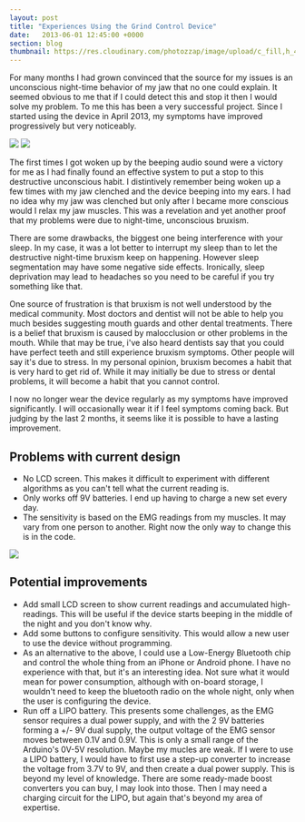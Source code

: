 ```yaml
---
layout: post
title: "Experiences Using the Grind Control Device"
date:   2013-06-01 12:45:00 +0000
section: blog
thumbnail: https://res.cloudinary.com/photozzap/image/upload/c_fill,h_400,w_400/v1454745964/gc_website_blog/20130601-P6010010.jpg
---
```

For many months I had grown convinced that the source for my issues is an unconscious night-time behavior of my jaw that no one could explain. It seemed obvious to me that if I could detect this and stop it then I would solve my problem. To me this has been a very successful project. Since I started using the device in April 2013, my symptoms have improved progressively but very noticeably.

<div class="row">
<img src="https://res.cloudinary.com/photozzap/image/upload/c_scale,h_1024/v1454745964/gc_website_blog/20130601-P6010010.jpg" class="col-lg-6 col-md-6 img-responsive">
<img src="https://res.cloudinary.com/photozzap/image/upload/c_scale,h_1024/v1454745965/gc_website_blog/20130601-P6010001.jpg" class="col-lg-6 col-md-6 img-responsive">
</div>

The first times I got woken up by the beeping audio sound were a victory for me as I had finally found an effective system to put a stop to this destructive unconscious habit. I distintively remember being woken up a few times with my jaw clenched and the device beeping into my ears. I had no idea why my jaw was clenched but only after I became more conscious would I relax my jaw muscles. This was a revelation and yet another proof that my problems were due to night-time, unconscious bruxism.

There are some drawbacks, the biggest one being interference with your sleep. In my case, it was a lot better to interrupt my sleep than to let the destructive night-time bruxism keep on happening. However sleep segmentation may have some negative side effects. Ironically, sleep deprivation may lead to headaches so you need to be careful if you try something like that.

One source of frustration is that bruxism is not well understood by the medical community. Most doctors and dentist will not be able to help you much besides suggesting mouth guards and other dental treatments. There is a belief that bruxism is caused by malocclusion or other problems in the mouth. While that may be true, i've also heard dentists say that you could have perfect teeth and still experience bruxism symptoms. Other people will say it's due to stress. In my personal opinion, bruxism becomes a habit that is very hard to get rid of. While it may initially be due to stress or dental problems, it will become a habit that you cannot control.

I now no longer wear the device regularly as my symptoms have improved significantly. I will occasionally wear it if I feel symptoms coming back. But judging by the last 2 months, it seems like it is possible to have a lasting improvement.

Problems with current design
----------------------------

 *  No LCD screen. This makes it difficult to experiment with different algorithms as you can't tell what the current reading is.
 * Only works off 9V batteries. I end up having to charge a new set every day.
 * The sensitivity is based on the EMG readings from my muscles. It may vary from one person to another. Right now the only way to change this is in the code.

<img src="https://res.cloudinary.com/photozzap/image/upload/c_scale,w_1024/v1454745965/gc_website_blog/20130601-P6010012.jpg" class="img-responsive">

Potential improvements
----------------------

 * Add small LCD screen to show current readings and accumulated high-readings. This will be useful if the device starts beeping in the middle of the night and you don't know why.
 * Add some buttons to configure sensitivity. This would allow a new user to use the device without programming.
 * As an alternative to the above, I could use a Low-Energy Bluetooth chip and control the whole thing from an iPhone or Android phone. I have no experience with that, but it's an interesting idea. Not sure what it would mean for power consumption, although with on-board storage, I wouldn't need to keep the bluetooth radio on the whole night, only when the user is configuring the device.
 * Run off a LIPO battery. This presents some challenges, as the EMG sensor requires a dual power supply, and with the 2 9V batteries forming a +/- 9V dual supply, the output voltage of the EMG sensor moves between 0.1V and 0.9V. This is only a small range of the Arduino's 0V-5V resolution. Maybe my mucles are weak. If I were to use a LIPO battery, I would have to first use a step-up converter to increase the voltage from 3.7V to 9V, and then create a dual power supply. This is beyond my level of knowledge. There are some ready-made boost converters you can buy, I may look into those. Then I may need a charging circuit for the LIPO, but again that's beyond my area of expertise.
